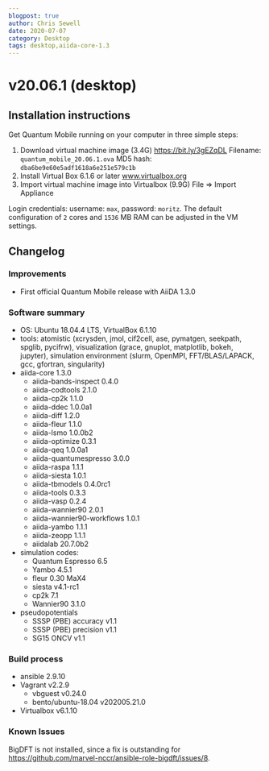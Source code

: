 ```yaml
---
blogpost: true
author: Chris Sewell
date: 2020-07-07
category: Desktop
tags: desktop,aiida-core-1.3
---
```


# v20.06.1 (desktop)

## Installation instructions

Get Quantum Mobile running on your computer in three simple steps:

 1. Download virtual machine image (3.4G)
    <https://bit.ly/3gEZqDL>
    Filename: `quantum_mobile_20.06.1.ova`
    MD5 hash: `dba6be9e60e5adf1618a6e251e579c1b`
 2. Install Virtual Box 6.1.6 or later
    www.virtualbox.org
 3. Import virtual machine image into Virtualbox (9.9G)
    File => Import Appliance

Login credentials: username: `max`, password: `moritz`.
The default configuration of `2` cores and `1536` MB RAM can be adjusted in the VM settings.

## Changelog

### Improvements

- First official Quantum Mobile release with AiiDA 1.3.0

### Software summary

- OS: Ubuntu 18.04.4 LTS, VirtualBox 6.1.10
- tools: atomistic (xcrysden, jmol, cif2cell, ase, pymatgen, seekpath, spglib, pycifrw), visualization (grace, gnuplot, matplotlib, bokeh, jupyter), simulation environment (slurm, OpenMPI, FFT/BLAS/LAPACK, gcc, gfortran, singularity)
- aiida-core                      1.3.0
  - aiida-bands-inspect             0.4.0
  - aiida-codtools                  2.1.0
  - aiida-cp2k                      1.1.0
  - aiida-ddec                      1.0.0a1
  - aiida-diff                      1.2.0
  - aiida-fleur                     1.1.0
  - aiida-lsmo                      1.0.0b2
  - aiida-optimize                  0.3.1
  - aiida-qeq                       1.0.0a1
  - aiida-quantumespresso           3.0.0
  - aiida-raspa                     1.1.1
  - aiida-siesta                    1.0.1
  - aiida-tbmodels                  0.4.0rc1
  - aiida-tools                     0.3.3
  - aiida-vasp                      0.2.4
  - aiida-wannier90                 2.0.1
  - aiida-wannier90-workflows       1.0.1
  - aiida-yambo                     1.1.1
  - aiida-zeopp                     1.1.1
  - aiidalab                        20.7.0b2
- simulation codes:
  - Quantum Espresso 6.5
  - Yambo     4.5.1
  - fleur     0.30 MaX4
  - siesta    v4.1-rc1
  - cp2k      7.1
  - Wannier90 3.1.0
- pseudopotentials
  - SSSP (PBE) accuracy v1.1
  - SSSP (PBE) precision v1.1
  - SG15 ONCV v1.1

### Build process

- ansible 2.9.10
- Vagrant v2.2.9
  - vbguest v0.24.0
  - bento/ubuntu-18.04 v202005.21.0
- Virtualbox v6.1.10

### Known Issues

BigDFT is not installed, since a fix is outstanding for <https://github.com/marvel-nccr/ansible-role-bigdft/issues/8>.

